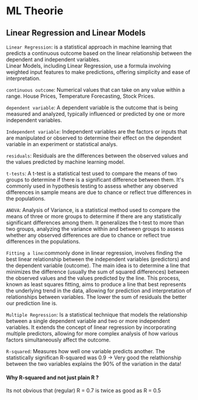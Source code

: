 # ML Theorie

## Linear Regression and Linear Models

`Linear Regression`: is a statistical approach in machine learning that predicts a continuous outcome based on the linear relationship between the dependent and independent variables.  
Linear Models, including Linear Regression, use a formula involving weighted input features to make predictions, offering simplicity and ease of interpretation.

`continuous outcome`: Numerical values that can take on any value within a range. House Prices, Temperature Forecasting, Stock Prices.  

`dependent variable`: A dependent variable is the outcome that is being measured and analyzed, typically influenced or predicted by one or more independent variables. 

`Independent variable`: Independent variables are the factors or inputs that are manipulated or observed to determine their effect on the dependent variable in an experiment or statistical analys.

`residuals`: Residuals are the differences between the observed values and the values predicted by machine learning model.

`t-tests`: A t-test is a statistical test used to compare the means of two groups to determine if there is a significant difference between them. It's commonly used in hypothesis testing to assess whether any observed differences in sample means are due to chance or reflect true differences in the populations.

`ANOVA`: Analysis of Variance, is a statistical method used to compare the means of three or more groups to determine if there are any statistically significant differences among them. It generalizes the t-test to more than two groups, analyzing the variance within and between groups to assess whether any observed differences are due to chance or reflect true differences in the populations.

`Fitting a line`:commonly done in linear regression, involves finding the best linear relationship between the independent variables (predictors) and the dependent variable (outcome). The main idea is to determine a line that minimizes the difference (usually the sum of squared differences) between the observed values and the values predicted by the line. This process, known as least squares fitting, aims to produce a line that best represents the underlying trend in the data, allowing for prediction and interpretation of relationships between variables. The lower the sum of residuals the better our prediction line is.

`Multiple Regression`: Is a statistical technique that models the relationship between a single dependent variable and two or more independent variables. It extends the concept of linear regression by incorporating multiple predictors, allowing for more complex analysis of how various factors simultaneously affect the outcome.

`R-squared`: Measures how well one variable predicts another. The statistically significan R-squared was 0.9 -> Very good the relathionship between the two variables explains the 90% of the variation in the data!

#### Why R-squared and not just plain R ?
 Its not obvious that (regular) R = 0.7 is twice as good as R = 0.5